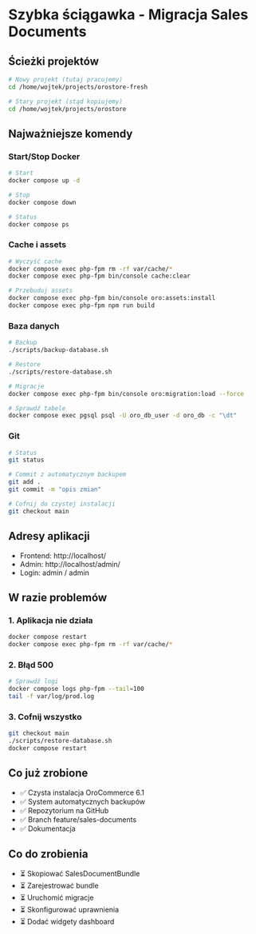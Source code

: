 # Szybka ściągawka - Migracja Sales Documents

## Ścieżki projektów
```bash
# Nowy projekt (tutaj pracujemy)
cd /home/wojtek/projects/orostore-fresh

# Stary projekt (stąd kopiujemy)
cd /home/wojtek/projects/orostore
```

## Najważniejsze komendy

### Start/Stop Docker
```bash
# Start
docker compose up -d

# Stop
docker compose down

# Status
docker compose ps
```

### Cache i assets
```bash
# Wyczyść cache
docker compose exec php-fpm rm -rf var/cache/*
docker compose exec php-fpm bin/console cache:clear

# Przebuduj assets
docker compose exec php-fpm bin/console oro:assets:install
docker compose exec php-fpm npm run build
```

### Baza danych
```bash
# Backup
./scripts/backup-database.sh

# Restore
./scripts/restore-database.sh

# Migracje
docker compose exec php-fpm bin/console oro:migration:load --force

# Sprawdź tabele
docker compose exec pgsql psql -U oro_db_user -d oro_db -c "\dt"
```

### Git
```bash
# Status
git status

# Commit z automatycznym backupem
git add .
git commit -m "opis zmian"

# Cofnij do czystej instalacji
git checkout main
```

## Adresy aplikacji
- Frontend: http://localhost/
- Admin: http://localhost/admin/
- Login: admin / admin

## W razie problemów

### 1. Aplikacja nie działa
```bash
docker compose restart
docker compose exec php-fpm rm -rf var/cache/*
```

### 2. Błąd 500
```bash
# Sprawdź logi
docker compose logs php-fpm --tail=100
tail -f var/log/prod.log
```

### 3. Cofnij wszystko
```bash
git checkout main
./scripts/restore-database.sh
docker compose restart
```

## Co już zrobione
- ✅ Czysta instalacja OroCommerce 6.1
- ✅ System automatycznych backupów
- ✅ Repozytorium na GitHub
- ✅ Branch feature/sales-documents
- ✅ Dokumentacja

## Co do zrobienia
- ⏳ Skopiować SalesDocumentBundle
- ⏳ Zarejestrować bundle
- ⏳ Uruchomić migracje
- ⏳ Skonfigurować uprawnienia
- ⏳ Dodać widgety dashboard